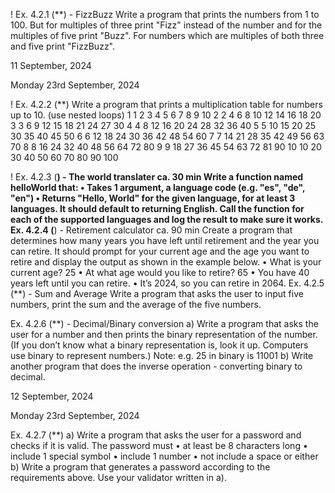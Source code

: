 ! Ex. 4.2.1 (**) - FizzBuzz
Write a program that prints the numbers from 1 to 100. But for multiples of three print "Fizz" instead of the
number and for the multiples of five print "Buzz". For numbers which are multiples of both three and five print
"FizzBuzz".

11 September, 2024

Monday 23rd September, 2024

! Ex. 4.2.2 (**)
Write a program that prints a multiplication table for numbers up to 10. (use nested loops)
1 1 2 3 4 5 6 7 8 9 10
2 2 4 6 8 10 12 14 16 18 20
3 3 6 9 12 15 18 21 24 27 30
4 4 8 12 16 20 24 28 32 36 40
5 5 10 15 20 25 30 35 40 45 50
6 6 12 18 24 30 36 42 48 54 60
7 7 14 21 28 35 42 49 56 63 70
8 8 16 24 32 40 48 56 64 72 80
9 9 18 27 36 45 54 63 72 81 90
10 10 20 30 40 50 60 70 80 90 100

! Ex. 4.2.3 (**) - The world translater ca. 30 min
Write a function named helloWorld that:
• Takes 1 argument, a language code (e.g. "es", "de", "en")
• Returns "Hello, World" for the given language, for at least 3 languages. It should default to returning
English.
Call the function for each of the supported languages and log the result to make sure it works.
Ex. 4.2.4 (**) - Retirement calculator ca. 90 min
Create a program that determines how many years you have left until retirement and the year you can retire.
It should prompt for your current age and the age you want to retire and display the output as shown in the
example below.
• What is your current age? 25
• At what age would you like to retire? 65
• You have 40 years left until you can retire.
• It’s 2024, so you can retire in 2064.
Ex. 4.2.5 (**) - Sum and Average
Write a program that asks the user to input five numbers, print the sum and the average of the five numbers.

Ex. 4.2.6 (**) - Decimal/Binary conversion
a) Write a program that asks the user for a number and then prints the binary representation of the number.
(If you don’t know what a binary representation is, look it up. Computers use binary to represent
numbers.)
Note: e.g. 25 in binary is 11001
b) Write another program that does the inverse operation - converting binary to decimal.

12 September, 2024

Monday 23rd September, 2024

Ex. 4.2.7 (**)
a) Write a program that asks the user for a password and checks if it is valid. The password must
• at least be 8 characters long
• include 1 special symbol
• include 1 number
• not include a space or either
b) Write a program that generates a password according to the requirements above. Use your validator
written in a).


